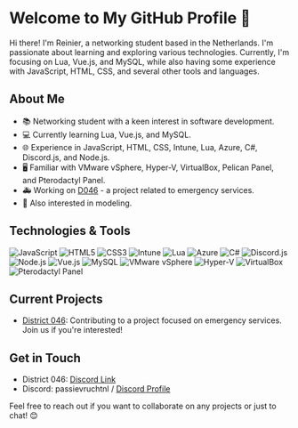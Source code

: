 # Welcome to My GitHub Profile 👋

Hi there! I'm Reinier, a networking student based in the Netherlands. I'm passionate about learning and exploring various technologies. Currently, I'm focusing on Lua, Vue.js, and MySQL, while also having some experience with JavaScript, HTML, CSS, and several other tools and languages.

## About Me

- 📚 Networking student with a keen interest in software development.
- 💻 Currently learning Lua, Vue.js, and MySQL.
- 🌐 Experience in JavaScript, HTML, CSS, Intune, Lua, Azure, C#, Discord.js, and Node.js.
- 🖥️ Familiar with VMware vSphere, Hyper-V, VirtualBox, Pelican Panel, and Pterodactyl Panel.
- 🚑 Working on [D046](https://discord.gg/MG9EAV6BNw) - a project related to emergency services.
- 🎨 Also interested in modeling.

## Technologies & Tools

![JavaScript](https://img.shields.io/badge/-JavaScript-F7DF1E?style=flat&logo=javascript&logoColor=black)
![HTML5](https://img.shields.io/badge/-HTML5-E34F26?style=flat&logo=html5&logoColor=white)
![CSS3](https://img.shields.io/badge/-CSS3-1572B6?style=flat&logo=css3)
![Intune](https://img.shields.io/badge/-Intune-0078D7?style=flat&logo=microsoft&logoColor=white)
![Lua](https://img.shields.io/badge/-Lua-2C2D72?style=flat&logo=lua&logoColor=white)
![Azure](https://img.shields.io/badge/-Azure-0089D6?style=flat&logo=microsoft-azure&logoColor=white)
![C#](https://img.shields.io/badge/-C%23-239120?style=flat&logo=c-sharp&logoColor=white)
![Discord.js](https://img.shields.io/badge/-Discord.js-7289DA?style=flat&logo=discord&logoColor=white)
![Node.js](https://img.shields.io/badge/-Node.js-339933?style=flat&logo=node.js&logoColor=white)
![Vue.js](https://img.shields.io/badge/-Vue.js-4FC08D?style=flat&logo=vue.js&logoColor=white)
![MySQL](https://img.shields.io/badge/-MySQL-4479A1?style=flat&logo=mysql&logoColor=white)
![VMware vSphere](https://img.shields.io/badge/-VMware%20vSphere-607078?style=flat&logo=vmware&logoColor=white)
![Hyper-V](https://img.shields.io/badge/-Hyper--V-0078D4?style=flat&logo=microsoft-hyper-v&logoColor=white)
![VirtualBox](https://img.shields.io/badge/-VirtualBox-183A61?style=flat&logo=virtualbox&logoColor=white)
![Pterodactyl Panel](https://img.shields.io/badge/-Pterodactyl%20Panel-040D17?style=flat&logo=pterodactyl&logoColor=white)

## Current Projects

- [District 046](https://discord.gg/MG9EAV6BNw): Contributing to a project focused on emergency services. Join us if you're interested!

## Get in Touch

- District 046: [Discord Link](https://discord.gg/MG9EAV6BNw)
- Discord: passievruchtnl / [Discord Profile](https://discord.com/users/528557003770167297)

Feel free to reach out if you want to collaborate on any projects or just to chat! 😊
